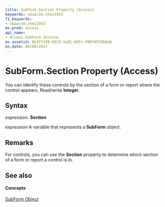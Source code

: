 ```yaml
---
title: SubForm.Section Property (Access)
keywords: vbaac10.chm11953
f1_keywords:
- vbaac10.chm11953
ms.prod: access
api_name:
- Access.SubForm.Section
ms.assetid: 0b3ff299-9919-5a81-69fc-9907d576bbdb
ms.date: 06/08/2017
---
```



# SubForm.Section Property (Access)

You can identify these controls by the section of a form or report where the control appears. Read/write  **Integer**.


## Syntax

 _expression_. **Section**

 _expression_ A variable that represents a **SubForm** object.


## Remarks

For controls, you can use the  **Section** property to determine which section of a form or report a control is in.


## See also


#### Concepts


[SubForm Object](subform-object-access.md)

